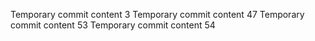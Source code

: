 Temporary commit content 3
Temporary commit content 47
Temporary commit content 53
Temporary commit content 54
